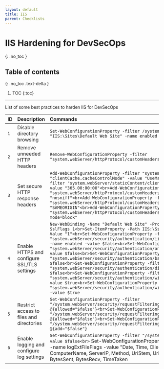 ```yaml
---
layout: default
title: IIS
parent: Checklists
---
```


# IIS Hardening for DevSecOps
{: .no_toc }

## Table of contents
{: .no_toc .text-delta }

1. TOC
{:toc}

---

<span class="d-inline-block p-2 mr-1 v-align-middle bg-green-000"></span>List of some best practices to harden IIS for DevSecOps


| ID    | Description   | Commands   | 
|:---------------|:---------------------|:---------------------|
| `1` | Disable directory browsing	 | `Set-WebConfigurationProperty -filter /system.webServer/directoryBrowse -PSPath "IIS:\Sites\Default Web Site" -name enabled -value $false` |
| `2` | Remove unneeded HTTP headers | `Remove-WebConfigurationProperty -filter "system.webServer/httpProtocol/customHeaders" -name ."X-Powered-By"` |
| `3` | Set secure HTTP response headers | `Add-WebConfigurationProperty -filter "system.webServer/staticContent" -name "clientCache.cacheControlMode" -value "UseMaxAge"<br>Set-WebConfigurationProperty -filter "system.webServer/staticContent/clientCache" -name "cacheControlMaxAge" -value "365.00:00:00"<br>Add-WebConfigurationProperty -filter "system.webServer/httpProtocol/customHeaders" -name "X-Content-Type-Options" -value "nosniff"<br>Add-WebConfigurationProperty -filter "system.webServer/httpProtocol/customHeaders" -name "X-Frame-Options" -value "SAMEORIGIN"<br>Add-WebConfigurationProperty -filter "system.webServer/httpProtocol/customHeaders" -name "X-XSS-Protection" -value "1; mode=block"` |
| `4` | Enable HTTPS and configure SSL/TLS settings | `New-WebBinding -Name "Default Web Site" -Protocol https -Port 443 -IPAddress "*" -SslFlags 1<br>Set-ItemProperty -Path IIS:\SslBindings\0.0.0.0!443 -Name "SslFlags" -Value "1"<br>Set-WebConfigurationProperty -filter "system.webServer/security/authentication/iisClientCertificateMappingAuthentication" -name enabled -value $false<br>Set-WebConfigurationProperty -filter "system.webServer/security/authentication/anonymousAuthentication" -name enabled -value $false<br>Set-WebConfigurationProperty -filter "system.webServer/security/authentication/basicAuthentication" -name enabled -value $false<br>Set-WebConfigurationProperty -filter "system.webServer/security/authentication/digestAuthentication" -name enabled -value $false<br>Set-WebConfigurationProperty -filter "system.webServer/security/authentication/windowsAuthentication" -name enabled -value $true<br>Set-WebConfigurationProperty -filter "system.webServer/security/authentication/windowsAuthentication" -name useKernelMode -value $true`  |
| `5` | Restrict access to files and directories	 | `Set-WebConfigurationProperty -filter "/system.webServer/security/requestFiltering/fileExtensions" -name "." -value @{allowed="$false"}<br>Set-WebConfigurationProperty -filter "/system.webServer/security/requestFiltering/hiddenSegments" -name "." -value @{allowed="$false"}<br>Set-WebConfigurationProperty -filter "/system.webServer/security/requestFiltering/denyUrlSequences" -name "." -value @{add="$false"}` | 
| `6` | Enable logging and configure log settings	 | `Set-WebConfigurationProperty -filter "/system.webServer/httpLogging" -name dontLog -value $false<br>` Set-WebConfigurationProperty -filter "/system.webServer/httpLogging" -name logExtFileFlags -value "Date, Time, ClientIP, UserName, SiteName, ComputerName, ServerIP, Method, UriStem, UriQuery, HttpStatus, Win32Status, BytesSent, BytesRecv, TimeTaken | 